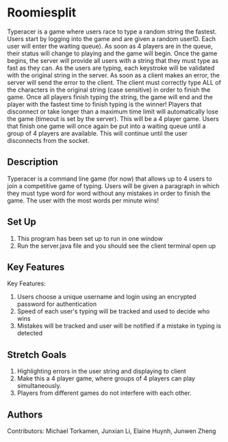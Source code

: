 # Roomiesplit

Typeracer is a game where users race to type a random string the fastest. Users start by logging into the game and are given a random userID. Each user will enter the waiting queue). As soon as 4 players are in the queue, their status will change to playing and the game will begin. Once the game begins, the server will provide all users with a string that they must type as fast as they can. As the users are typing, each keystroke will be validated with the original string in the server. As soon as a client makes an error, the server will send the error to the client. The client must correctly type ALL of the characters in the original string (case sensitive) in order to finish the game. Once all players finish typing the string, the game will end and the player with the fastest time to finish typing is the winner! Players that disconnect or take longer than a maximum time limit will automatically lose the game (timeout is set by the server).
This will be a 4 player game. Users that finish one game will once again be put into a waiting queue until a group of 4 players are available. This will continue until the user disconnects from the socket.

## Description

Typeracer is a command line game (for now) that allows up to 4 users to join a competitive game of typing. Users will be given
a paragraph in which they must type word for word without any mistakes in order to finish the game. The user with the most words
per minute wins!

## Set Up
1. This program has been set up to run in one window
2. Run the server.java file and you should see the client terminal open up 

## Key Features
Key Features:

1. Users choose a unique username and login using an encrypted password for authentication
2. Speed of each user's typing will be tracked and used to decide who wins
3. Mistakes will be tracked and user will be notified if a mistake in typing is detected

## Stretch Goals

1. Highlighting errors in the user string and displaying to client
2. Make this a 4 player game, where groups of 4 players can play simultaneously. 
3. Players from different games do not interfere with each other.

## Authors

Contributors: Michael Torkamen, Junxian Li, Elaine Huynh, Junwen Zheng

